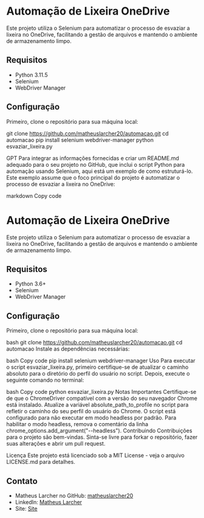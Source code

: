 # Automação de Lixeira OneDrive

Este projeto utiliza o Selenium para automatizar o processo de esvaziar a lixeira no OneDrive, facilitando a gestão de arquivos e mantendo o ambiente de armazenamento limpo.

## Requisitos

- Python 3.11.5
- Selenium
- WebDriver Manager

## Configuração

Primeiro, clone o repositório para sua máquina local:

git clone https://github.com/matheuslarcher20/automacao.git
cd automacao
pip install selenium webdriver-manager
python esvaziar_lixeira.py



GPT
Para integrar as informações fornecidas e criar um README.md adequado para o seu projeto no GitHub, que inclui o script Python para automação usando Selenium, aqui está um exemplo de como estruturá-lo. Este exemplo assume que o foco principal do projeto é automatizar o processo de esvaziar a lixeira no OneDrive:

markdown
Copy code
# Automação de Lixeira OneDrive

Este projeto utiliza o Selenium para automatizar o processo de esvaziar a lixeira no OneDrive, facilitando a gestão de arquivos e mantendo o ambiente de armazenamento limpo.

## Requisitos

- Python 3.6+
- Selenium
- WebDriver Manager

## Configuração

Primeiro, clone o repositório para sua máquina local:

bash
git clone https://github.com/matheuslarcher20/automacao.git
cd automacao
Instale as dependências necessárias:

bash
Copy code
pip install selenium webdriver-manager
Uso
Para executar o script esvaziar_lixeira.py, primeiro certifique-se de atualizar o caminho absoluto para o diretório do perfil do usuário no script. Depois, execute o seguinte comando no terminal:

bash
Copy code
python esvaziar_lixeira.py
Notas Importantes
Certifique-se de que o ChromeDriver compatível com a versão do seu navegador Chrome está instalado.
Atualize a variável absolute_path_to_profile no script para refletir o caminho do seu perfil do usuário do Chrome.
O script está configurado para não executar em modo headless por padrão. Para habilitar o modo headless, remova o comentário da linha chrome_options.add_argument("--headless").
Contribuindo
Contribuições para o projeto são bem-vindas. Sinta-se livre para forkar o repositório, fazer suas alterações e abrir um pull request.

Licença
Este projeto está licenciado sob a MIT License - veja o arquivo LICENSE.md para detalhes.

## Contato

- Matheus Larcher no GitHub: [matheuslarcher20](https://github.com/matheuslarcher20)
- LinkedIn: [Matheus Larcher](https://www.linkedin.com/in/matheus-larcher-6215b1179/)
- Site: [Site](https://lambda-ai.durable.co/pt)
